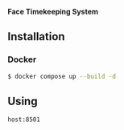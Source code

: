**Face Timekeeping System**

## Installation

### Docker
```bash
$ docker compose up --build -d
```


## Using
```
host:8501
```
